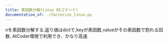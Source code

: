 ```yaml
---
title: 素因数分解(Linux OSコマンド)
documentation_of: ./factorize_linux.py
---
```


$n$を素因数分解する.返り値はdictで,keyが素因数,valueがその素因数で割れる回数.
AtCoder環境で利用でき、かなり高速.